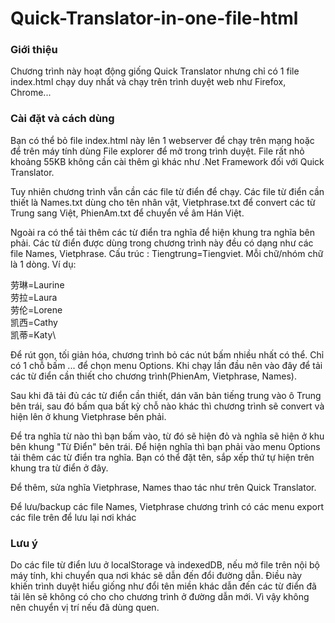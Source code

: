 # Quick-Translator-in-one-file-html
### Giới thiệu

Chương trình này hoạt động giống Quick Translator nhưng chỉ có 1 file index.html chạy duy nhất và chạy trên trình duyệt web như Firefox, Chrome...

### Cài đặt và cách dùng

Bạn có thể bỏ file index.html này lên 1 webserver để chạy trên mạng hoặc để trên máy tính dùng File explorer để mở trong trình duyệt. File rất nhỏ khoảng 55KB không cần cài thêm gì khác như .Net Framework đối với Quick Translator.

Tuy nhiên chương trình vẫn cần các file từ điển để chạy. Các file từ điển cần thiết là Names.txt dùng cho tên nhân vật, Vietphrase.txt để convert các từ Trung sang Việt, PhienAm.txt để chuyển về âm Hán  Việt.

Ngoài ra có thể tải thêm các từ điển tra nghĩa để hiện khung tra nghĩa bên phải. Các từ điển được dùng trong chương trình này đều có dạng như các file Names,  Vietphrase. Cấu trúc : Tiengtrung=Tiengviet. Mỗi chữ/nhóm chữ là 1 dòng. Ví dụ:

 劳琳=Laurine\
 劳拉=Laura\
 劳伦=Lorene\
 凯西=Cathy\
 凯蒂=Katy\

Để rút gọn, tối giản hóa, chương trình bỏ các nút bấm nhiều nhất có thể. Chỉ có 1 chỗ bấm ... để chọn menu Options. Khi chạy lần đầu nên vào đây để tải các từ điển cần thiết cho chương trình(PhienAm, Vietphrase, Names).

Sau khi đã tải đủ các từ điển cần thiết, dán văn bản tiếng trung vào ô Trung bên trái, sau đó bấm qua bất kỳ chỗ nào khác thì chương trình sẽ convert và hiện lên ở khung Vietphrase bên phải. 

Để tra nghĩa từ nào thì bạn bấm vào, từ đó sẽ hiện đỏ và nghĩa sẽ hiện ở khu bên khung "Từ Điển" bên trái. Để hiện nghĩa thì bạn phải vào menu Options tải thêm các từ điển tra nghĩa. Bạn có thể đặt tên, sắp xếp thứ tự hiện trên khung tra từ điển ở đây.

Để thêm, sửa nghĩa Vietphrase, Names thao tác như trên Quick Translator.

Để lưu/backup các file Names, Vietphrase chương trình có các menu export các file trên để lưu lại nơi khác

### Lưu ý

Do các file từ điển lưu ở localStorage và indexedDB, nếu mở file trên nội bộ máy tính, khi chuyển qua nơi khác sẽ dẫn đến đổi đường dẫn. Điều này khiến trình duyệt hiểu giống như đổi tên miền khác dẫn đến các từ điển đã tải lên sẽ không có cho cho chương trình ở  đường dẫn mới. Vì vậy không nên chuyển vị trí nếu đã dùng quen.
